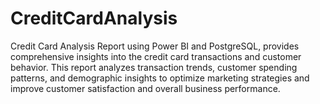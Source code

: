 # CreditCardAnalysis
Credit Card Analysis Report using Power BI and PostgreSQL, provides comprehensive insights into the credit card transactions and customer behavior. This report analyzes transaction trends, customer spending patterns, and demographic insights to optimize marketing strategies and improve customer satisfaction and overall business performance.

